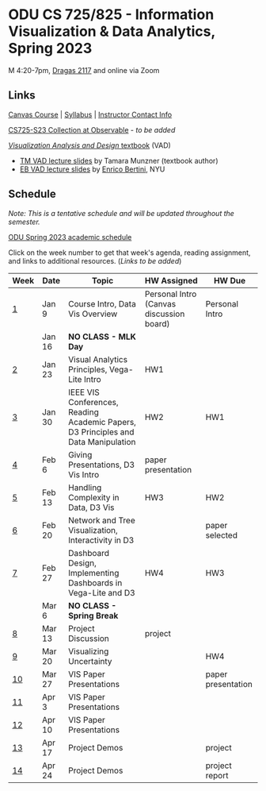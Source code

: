 # ODU CS 725/825 - Information Visualization & Data Analytics, Spring 2023

M 4:20-7pm, [Dragas 2117](https://ww1.odu.edu/ts/labs-classrooms/technology-classrooms/drgs) and online via Zoom

## Links

[Canvas Course](https://canvas.odu.edu/courses/132393) | [Syllabus](syllabus.md) | [Instructor Contact Info](https://canvas.odu.edu/courses/132393/pages/meet-your-instructor?module_item_id=3734954)

[CS725-S23 Collection at Observable](https://observablehq.com/collection/@weiglemc/cs-725-825-spring-2023) - *to be added*

[*Visualization Analysis and Design* textbook](https://www.cs.ubc.ca/~tmm/vadbook/) (VAD)

* [TM VAD lecture slides](https://www.cs.ubc.ca/~tmm/talks.html#vadallslides) by Tamara Munzner (textbook author)
* [EB VAD lecture slides](http://bit.ly/lecture-slides-iv16) by [Enrico Bertini](http://enrico.bertini.io/), NYU

## Schedule

*Note: This is a tentative schedule and will be updated throughout the semester.*

[ODU Spring 2023 academic schedule](https://www.odu.edu/academics/calendar/spring)

Click on the week number to get that week's agenda, reading assignment, and links to additional resources. (*Links to be added*)

|Week |Date|Topic|HW Assigned|HW Due|
|---|---|---|---|---|
|[1](agenda.md#week-1)|Jan 9|Course Intro, Data Vis Overview | Personal Intro (Canvas discussion board) | Personal Intro|
||Jan 16|**NO CLASS - MLK Day** | | |
|[2](agenda.md#week-2)|Jan 23|Visual Analytics Principles, Vega-Lite Intro | HW1 |  |
|[3](agenda.md#week-3)|Jan 30|IEEE VIS Conferences, Reading Academic Papers, D3 Principles and Data Manipulation | HW2 | HW1  |
|[4](agenda.md#week-4)|Feb 6| Giving Presentations, D3 Vis Intro  | paper presentation |  |
|[5](agenda.md#week-5)|Feb 13| Handling Complexity in Data, D3 Vis | HW3 | HW2  |
|[6](agenda.md#week-6)|Feb 20|Network and Tree Visualization, Interactivity in D3 |  | paper selected|
|[7](agenda.md#week-7)|Feb 27|Dashboard Design, Implementing Dashboards in Vega-Lite and D3 | HW4 | HW3  |
||Mar 6|**NO CLASS - Spring Break** | | |
|[8](agenda.md#week-8)|Mar 13|Project Discussion | project | |
|[9](agenda.md#week-9)|Mar 20|Visualizing Uncertainty | | HW4 |
|[10](agenda.md#week-10)| Mar 27|VIS Paper Presentations | | paper presentation |
|[11](agenda.md#week-11)| Apr 3|VIS Paper Presentations | | |
|[12](agenda.md#week-12)| Apr 10|VIS Paper Presentations | | |
|[13](agenda.md#week-13)| Apr 17|Project Demos | | project |
|[14](agenda.md#week-14)| Apr 24|Project Demos | | project report|
